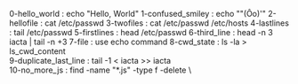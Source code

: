 0-hello_world : echo "Hello, World"
1-confused_smiley : echo "\"(Ôo)'"
2-hellofile : cat /etc/passwd
3-twofiles : cat /etc/passwd /etc/hosts
4-lastlines : tail /etc/passwd
5-firstlines : head /etc/passwd
6-third_line : head -n 3 iacta | tail -n +3
7-file : use echo command
8-cwd_state : ls -la > ls_cwd_content \
9-duplicate_last_line : tail -1 < iacta >> iacta \
10-no_more_js : find -name "*.js" -type f -delete \ 
